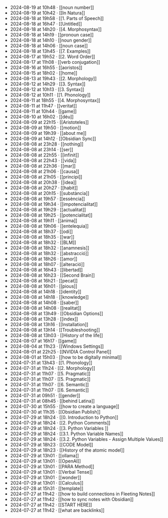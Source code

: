 - 2024-08-19 at 10h48 · [[noun number]]
- 2024-08-19 at 10h42 · [[In Natura]]
- 2024-08-18 at 19h58 · [[1. Parts of Speech]]
- 2024-08-18 at 16h47 · [[Untitled]]
- 2024-08-18 at 14h20 · [[4. Morphosyntax]]
- 2024-08-18 at 14h19 · [[pronoun case]]
- 2024-08-18 at 14h10 · [[noun gender]]
- 2024-08-18 at 14h06 · [[noun case]]
- 2024-08-18 at 13h45 · [[7. Examples]]
- 2024-08-17 at 19h52 · [[2. Word Order]]
- 2024-08-17 at 11h08 · [[verb conjugation]]
- 2024-08-16 at 16h55 · [[aoristos]]
- 2024-08-15 at 18h02 · [[home]]
- 2024-08-13 at 19h43 · [[2. Morphology]]
- 2024-08-12 at 14h29 · [[3. Syntax]]
- 2024-08-12 at 10h13 · [[3. Syntax]]
- 2024-08-12 at 10h11 · [[1. Phonology]]
- 2024-08-11 at 18h55 · [[4. Morphosyntax]]
- 2024-08-11 at 11h47 · [[veritat]]
- 2024-08-11 at 10h44 · [[game]]
- 2024-08-10 at 16h02 · [[déu]]
- 2024-08-09 at 22h15 · [[Aristoteles]]
- 2024-08-09 at 19h50 · [[motion]]
- 2024-08-09 at 19h39 · [[about me]]
- 2024-08-09 at 14h12 · [[Obsidian Sync]]
- 2024-08-08 at 23h28 · [[nothing]]
- 2024-08-08 at 23h14 · [[ser]]
- 2024-08-08 at 22h55 · [[infinit]]
- 2024-08-08 at 22h43 · [[vida]]
- 2024-08-08 at 22h36 · [[mar]]
- 2024-08-08 at 21h06 · [[causa]]
- 2024-08-08 at 21h05 · [[principi]]
- 2024-08-08 at 20h38 · [[idea]]
- 2024-08-08 at 20h27 · [[habit]]
- 2024-08-08 at 20h15 · [[substància]]
- 2024-08-08 at 19h57 · [[essència]]
- 2024-08-08 at 19h34 · [[impotencialitat]]
- 2024-08-08 at 19h29 · [[actualitat]]
- 2024-08-08 at 19h25 · [[potencialitat]]
- 2024-08-08 at 19h11 · [[ànima]]
- 2024-08-08 at 19h06 · [[entelequia]]
- 2024-08-08 at 18h37 · [[odi]]
- 2024-08-08 at 18h35 · [[war]]
- 2024-08-08 at 18h32 · [[BLM]]
- 2024-08-08 at 18h32 · [[anamnesis]]
- 2024-08-08 at 18h32 · [[abstracció]]
- 2024-08-08 at 18h26 · [[amor]]
- 2024-08-08 at 18h07 · [[alteració]]
- 2024-08-08 at 16h43 · [[libertad]]
- 2024-08-08 at 16h23 · [[Second Brain]]
- 2024-08-08 at 16h21 · [[pecat]]
- 2024-08-08 at 16h01 · [[pious]]
- 2024-08-08 at 14h18 · [[identity]]
- 2024-08-08 at 14h18 · [[knowledge]]
- 2024-08-08 at 14h08 · [[saber]]
- 2024-08-08 at 14h08 · [[realitat]]
- 2024-08-08 at 13h49 · [[Obsidian Options]]
- 2024-08-08 at 13h28 · [[index]]
- 2024-08-08 at 13h16 · [[Installation]]
- 2024-08-08 at 13h14 · [[Troubleshooting]]
- 2024-08-08 at 13h03 · [[History of the life]]
- 2024-08-07 at 16h17 · [[game]]
- 2024-08-04 at 11h23 · [[Windows Settings]]
- 2024-08-01 at 22h25 · [[NVIDIA Control Panel]]
- 2024-08-01 at 15h03 · [[how to be digitally minimal]]
- 2024-07-31 at 13h43 · [[1. Phonology]]
- 2024-07-31 at 11h24 · [[2. Morphology]]
- 2024-07-31 at 11h07 · [[5. Pragmatic]]
- 2024-07-31 at 11h07 · [[5. Pragmatic]]
- 2024-07-31 at 11h07 · [[6. Semantic]]
- 2024-07-31 at 11h07 · [[6. Semantic]]
- 2024-07-31 at 09h51 · [[gender]]
- 2024-07-31 at 08h45 · [[behind Latina]]
- 2024-07-30 at 15h55 · [[how to create a language]]
- 2024-07-30 at 11h35 · [[Obsidian Publish]]
- 2024-07-29 at 18h24 · [[0. Introduction to Python]]
- 2024-07-29 at 18h24 · [[2. Python Comments]]
- 2024-07-29 at 18h24 · [[3. Python Variables ]]
- 2024-07-29 at 18h24 · [[3.1. Python Variable Names]]
- 2024-07-29 at 18h24 · [[3.2. Python Variables - Assign Multiple Values]]
- 2024-07-29 at 18h23 · [[CODE Model]]
- 2024-07-29 at 18h23 · [[History of the atomic model]]
- 2024-07-29 at 13h01 · [[ollama]]
- 2024-07-29 at 13h01 · [[OpenAI]]
- 2024-07-29 at 13h01 · [[PARA Method]]
- 2024-07-29 at 13h01 · [[Verbal Tense]]
- 2024-07-29 at 13h01 · [[wonder]]
- 2024-07-29 at 13h01 · [[Calculus]]
- 2024-07-28 at 15h31 · [[template]]
- 2024-07-27 at 11h42 · [[how to build connections in Fleeting Notes]]
- 2024-07-27 at 11h42 · [[how to sync notes with Obsidian]]
- 2024-07-27 at 11h42 · [[START HERE]]
- 2024-07-27 at 11h42 · [[what are backlinks]]
